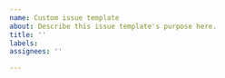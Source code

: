 ```yaml
---
name: Custom issue template
about: Describe this issue template's purpose here.
title: ''
labels:
assignees: ''

---
```



